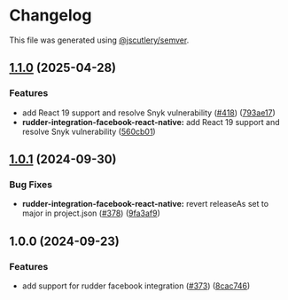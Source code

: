 # Changelog

This file was generated using [@jscutlery/semver](https://github.com/jscutlery/semver).

## [1.1.0](https://github.com/rudderlabs/rudder-sdk-react-native/compare/rudder-integration-facebook-react-native@1.0.1...rudder-integration-facebook-react-native@1.1.0) (2025-04-28)


### Features

* add React 19 support and resolve Snyk vulnerability ([#418](https://github.com/rudderlabs/rudder-sdk-react-native/issues/418)) ([793ae17](https://github.com/rudderlabs/rudder-sdk-react-native/commit/793ae17076d8f69404877eec07fea1b49c3ce304))
* **rudder-integration-facebook-react-native:** add React 19 support and resolve Snyk vulnerability ([560cb01](https://github.com/rudderlabs/rudder-sdk-react-native/commit/560cb016a358636a0083e6db89d387b6b041a99f))

## [1.0.1](https://github.com/rudderlabs/rudder-sdk-react-native/compare/rudder-integration-facebook-react-native@1.0.0...rudder-integration-facebook-react-native@1.0.1) (2024-09-30)


### Bug Fixes

* **rudder-integration-facebook-react-native:** revert releaseAs set to major in project.json ([#378](https://github.com/rudderlabs/rudder-sdk-react-native/issues/378)) ([9fa3af9](https://github.com/rudderlabs/rudder-sdk-react-native/commit/9fa3af9527def38333f9877689849c47a56fed3b))

## 1.0.0 (2024-09-23)


### Features

* add support for rudder facebook integration ([#373](https://github.com/rudderlabs/rudder-sdk-react-native/issues/373)) ([8cac746](https://github.com/rudderlabs/rudder-sdk-react-native/commit/8cac746e0f7bdf269323e543d7a24d6e52afa70d))
